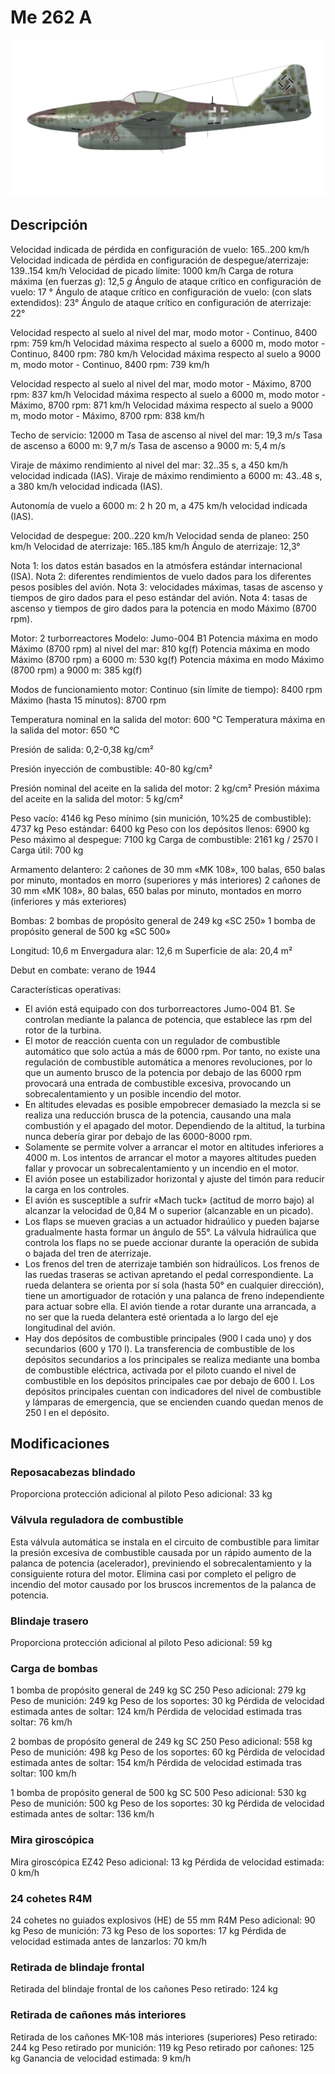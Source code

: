 # Me 262 A

![me262a](../images/me262a.png)

## Descripción

Velocidad indicada de pérdida en configuración de vuelo: 165..200 km/h
Velocidad indicada de pérdida en configuración de despegue/aterrizaje: 139..154 km/h
Velocidad de picado límite: 1000 km/h
Carga de rotura máxima (en fuerzas <i>g</i>): 12,5 <i>g</i>
Ángulo de ataque crítico en configuración de vuelo: 17 °
Ángulo de ataque crítico en configuración de vuelo: (con slats extendidos): 23°
Ángulo de ataque crítico en configuración de aterrizaje: 22°

Velocidad respecto al suelo al nivel del mar, modo motor - Continuo, 8400 rpm: 759 km/h
Velocidad máxima respecto al suelo a 6000 m, modo motor - Continuo, 8400 rpm: 780 km/h
Velocidad máxima respecto al suelo a 9000 m, modo motor - Continuo, 8400 rpm: 739 km/h

Velocidad respecto al suelo al nivel del mar, modo motor - Máximo, 8700 rpm: 837 km/h
Velocidad máxima respecto al suelo a 6000 m, modo motor - Máximo, 8700 rpm: 871 km/h
Velocidad máxima respecto al suelo a 9000 m, modo motor - Máximo, 8700 rpm: 838 km/h

Techo de servicio: 12000 m
Tasa de ascenso al nivel del mar: 19,3 m/s
Tasa de ascenso a 6000 m: 9,7 m/s
Tasa de ascenso a 9000 m: 5,4 m/s

Viraje de máximo rendimiento al nivel del mar: 32..35 s, a 450 km/h velocidad indicada (IAS).
Viraje de máximo rendimiento a 6000 m: 43..48 s, a 380 km/h velocidad indicada (IAS).

Autonomía de vuelo a 6000 m: 2 h 20 m, a 475 km/h velocidad indicada (IAS).

Velocidad de despegue: 200..220 km/h
Velocidad senda de planeo: 250 km/h
Velocidad de aterrizaje: 165..185 km/h
Ángulo de aterrizaje: 12,3°

Nota 1: los datos están basados en la atmósfera estándar internacional (ISA).
Nota 2: diferentes rendimientos de vuelo dados para los diferentes pesos posibles del avión.
Nota 3: velocidades máximas, tasas de ascenso y tiempos de giro dados para el peso estándar del avión.
Nota 4: tasas de ascenso y tiempos de giro dados para la potencia en modo Máximo (8700 rpm).

Motor: 2 turborreactores
Modelo: Jumo-004 B1
Potencia máxima en modo Máximo (8700 rpm) al nivel del mar: 810 kg(f)
Potencia máxima en modo Máximo (8700 rpm) a 6000 m: 530 kg(f)
Potencia máxima en modo Máximo (8700 rpm) a 9000 m: 385 kg(f)

Modos de funcionamiento motor:
Continuo (sin límite de tiempo): 8400 rpm
Máximo (hasta 15 minutos): 8700 rpm

Temperatura nominal en la salida del motor: 600 °C
Temperatura máxima en la salida del motor: 650 °C

Presión de salida: 0,2-0,38 kg/cm²

Presión inyección de combustible: 40-80 kg/cm²

Presión nominal del aceite en la salida del motor: 2 kg/cm²
Presión máxima del aceite en la salida del motor: 5 kg/cm²

Peso vacío: 4146 kg
Peso mínimo (sin munición, 10%25 de combustible): 4737 kg
Peso estándar: 6400 kg
Peso con los depósitos llenos: 6900 kg
Peso máximo al despegue: 7100 kg
Carga de combustible: 2161 kg / 2570 l
Carga útil: 700 kg

Armamento delantero:
2 cañones de 30 mm «MK 108», 100 balas, 650 balas por minuto, montados en morro (superiores y más interiores)
2 cañones de 30 mm «MK 108», 80 balas, 650 balas por minuto, montados en morro (inferiores y más exteriores)

Bombas:
2 bombas de propósito general de 249 kg «SC 250»
1 bomba de propósito general de 500 kg «SC 500»

Longitud: 10,6 m
Envergadura alar: 12,6 m
Superficie de ala: 20,4 m²

Debut en combate: verano de 1944

Características operativas:
- El avión está equipado con dos turborreactores Jumo-004 B1. Se controlan mediante la palanca de potencia, que establece las rpm del rotor de la turbina.
- El motor de reacción cuenta con un regulador de combustible automático que solo actúa a más de 6000 rpm. Por tanto, no existe una regulación de combustible automática a menores revoluciones, por lo que un aumento brusco de la potencia por debajo de las 6000 rpm provocará una entrada de combustible excesiva, provocando un sobrecalentamiento y un posible incendio del motor.
- En altitudes elevadas es posible empobrecer demasiado la mezcla si se realiza una reducción brusca de la potencia, causando una mala combustión y el apagado del motor. Dependiendo de la altitud, la turbina nunca debería girar por debajo de las 6000-8000 rpm.
- Solamente se permite volver a arrancar el motor en altitudes inferiores a 4000 m. Los intentos de arrancar el motor a mayores altitudes pueden fallar y provocar un sobrecalentamiento y un incendio en el motor.
- El avión posee un estabilizador horizontal y ajuste del timón para reducir la carga en los controles.
- El avión es susceptible a sufrir «Mach tuck» (actitud de morro bajo) al alcanzar la velocidad de 0,84 M o superior (alcanzable en un picado).
- Los flaps se mueven gracias a un actuador hidraúlico y pueden bajarse gradualmente hasta formar un ángulo de 55°. La válvula hidraúlica que controla los flaps no se puede accionar durante la operación de subida o bajada del tren de aterrizaje.
- Los frenos del tren de aterrizaje también son hidraúlicos. Los frenos de las ruedas traseras se activan apretando el pedal correspondiente. La rueda delantera se orienta por sí sola (hasta 50° en cualquier dirección), tiene un amortiguador de rotación y una palanca de freno independiente para actuar sobre ella. El avión tiende a rotar durante una arrancada, a no ser que la rueda delantera esté orientada a lo largo del eje longitudinal del avión.
- Hay dos depósitos de combustible principales (900 l cada uno) y dos secundarios (600 y 170 l). La transferencia de combustible de los depósitos secundarios a los principales se realiza mediante una bomba de combustible eléctrica, activada por el piloto cuando el nivel de combustible en los depósitos principales cae por debajo de 600 l. Los depósitos principales cuentan con indicadores del nivel de combustible y lámparas de emergencia, que se encienden cuando quedan menos de 250 l en el depósito.

## Modificaciones


### Reposacabezas blindado

Proporciona protección adicional al piloto
Peso adicional: 33 kg


### Válvula reguladora de combustible

Esta válvula automática se instala en el circuito de combustible para limitar la presión excesiva de combustible causada por un rápido aumento de la palanca de potencia (acelerador), previniendo el sobrecalentamiento y la consiguiente rotura del motor. Elimina casi por completo el peligro de incendio del motor causado por los bruscos incrementos de la palanca de potencia.


### Blindaje trasero

Proporciona protección adicional al piloto
Peso adicional: 59 kg


### Carga de bombas

1 bomba de propósito general de 249 kg SC 250
Peso adicional: 279 kg
Peso de munición: 249 kg
Peso de los soportes: 30 kg
Pérdida de velocidad estimada antes de soltar: 124 km/h
Pérdida de velocidad estimada tras soltar: 76 km/h

2 bombas de propósito general de 249 kg SC 250
Peso adicional: 558 kg
Peso de munición: 498 kg
Peso de los soportes: 60 kg
Pérdida de velocidad estimada antes de soltar: 154 km/h
Pérdida de velocidad estimada tras soltar: 100 km/h

1 bomba de propósito general de 500 kg SC 500
Peso adicional: 530 kg
Peso de munición: 500 kg
Peso de los soportes: 30 kg
Pérdida de velocidad estimada antes de soltar: 136 km/h


### Mira giroscópica

Mira giroscópica EZ42
Peso adicional: 13 kg
Pérdida de velocidad estimada: 0 km/h


### 24 cohetes R4M

24 cohetes no guiados explosivos (HE) de 55 mm R4M
Peso adicional: 90 kg
Peso de munición: 73 kg
Peso de los soportes: 17 kg
Pérdida de velocidad estimada antes de lanzarlos: 70 km/h


### Retirada de blindaje frontal

Retirada del blindaje frontal de los cañones
Peso retirado: 124 kg


### Retirada de cañones más interiores

Retirada de los cañones MK-108 más interiores (superiores)
Peso retirado: 244 kg
Peso retirado por munición: 119 kg
Peso retirado por cañones: 125 kg
Ganancia de velocidad estimada: 9 km/h